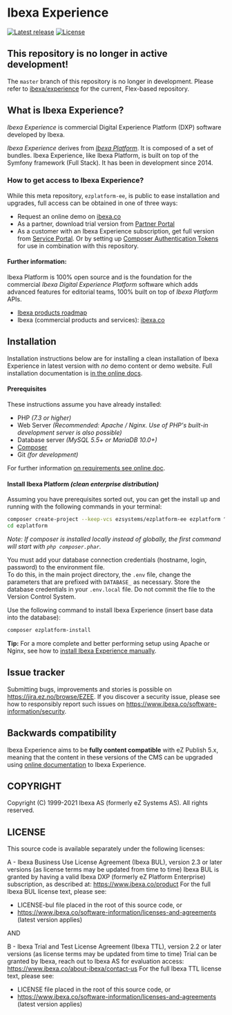 # Ibexa Experience 

[![Latest release](https://img.shields.io/github/release/ezsystems/ezplatform-ee.svg?style=flat-square)](https://github.com/ezsystems/ezplatform-ee/releases)
[![License](https://img.shields.io/packagist/l/ezsystems/ezplatform-ee.svg?style=flat-square)](LICENSE)

## **This repository is no longer in active development!**

The `master` branch of this repository is no longer in development.
Please refer to [ibexa/experience](https://github.com/ibexa/experience) for the current, Flex-based repository.

## What is Ibexa Experience?
*Ibexa Experience* is commercial Digital Experience Platform (DXP) software developed by Ibexa.

*Ibexa Experience* derives from *[Ibexa Platform](https://github.com/ezsystems/ezplatform)*. It is composed of a set of bundles. Ibexa Experience, like Ibexa Platform, is built on top of the Symfony framework (Full Stack). It has been in development since 2014.

### How to get access to Ibexa Experience?

While this meta repository, `ezplatform-ee`, is public to ease installation and upgrades, full access can be obtained in one of three ways:
- Request an online demo on [ibexa.co](https://www.ibexa.co/products)
- As a partner, download trial version from [Partner Portal](https://www.ibexa.co/partner-portal)
- As a customer with an Ibexa Experience subscription, get full version from [Service Portal](https://support.ibexa.co/Downloads).
  Or by setting up [Composer Authentication Tokens](https://doc.ibexa.co/en/latest/getting_started/install_ez_platform/#set-up-authentication-tokens) for use in combination with this repository.

#### Further information:
Ibexa Platform is 100% open source and is the foundation for the commercial *Ibexa Digital Experience Platform* software which adds advanced features for editorial teams, 100% built on top of *Ibexa Platform* APIs.

- [Ibexa products roadmap](https://portal.productboard.com/ibexa/1-ibexa-dxp)
- Ibexa (commercial products and services): [ibexa.co](https://ibexa.co/)

## Installation

Installation instructions below are for installing a clean installation of Ibexa Experience in latest version with _no_ demo content or demo website.
Full installation documentation is [in the online docs](https://doc.ibexa.co/en/latest/getting_started/install_ez_platform/).

#### Prerequisites

These instructions assume you have already installed:
- PHP _(7.3 or higher)_
- Web Server _(Recommended: Apache / Nginx. Use of PHP's built-in development server is also possible)_
- Database server _(MySQL 5.5+ or MariaDB 10.0+)_
- [Composer](https://doc.ibexa.co/en/latest/getting_started/install_ez_platform/#get-composer)
- Git _(for development)_

For further information [on requirements see online doc](https://doc.ibexa.co/en/latest/getting_started/requirements/).


#### Install Ibexa Platform _(clean enterprise distribution)_

Assuming you have prerequisites sorted out, you can get the install up and running with the following commands in your terminal:

``` bash
composer create-project --keep-vcs ezsystems/ezplatform-ee ezplatform ^3
cd ezplatform
```

_Note: If composer is installed locally instead of globally, the first command will start with `php composer.phar`._

You must add your database connection credentials (hostname, login, password) to the environment file.  
To do this, in the main project directory, the `.env` file, change the parameters that are prefixed with `DATABASE_` as necessary.
Store the database credentials in your `.env.local` file. Do not commit the file to the Version Control System.

Use the following command to install Ibexa Experience (insert base data into the database):

```bash
composer ezplatform-install
```

**Tip:** For a more complete and better performing setup using Apache or Nginx, see how to [install Ibexa Experience manually](https://doc.ibexa.co/en/latest/getting_started/install_ez_platform/).

## Issue tracker
Submitting bugs, improvements and stories is possible on https://jira.ez.no/browse/EZEE.
If you discover a security issue, please see how to responsibly report such issues on https://www.ibexa.co/software-information/security.

## Backwards compatibility
Ibexa Experience aims to be **fully content compatible** with eZ Publish 5.x, meaning that the content in these versions of the CMS can be upgraded using
[online documentation](https://doc.ezplatform.com/en/latest/migrating/migrating_from_ez_publish_platform/) to Ibexa Experience.


## COPYRIGHT
Copyright (C) 1999-2021 Ibexa AS (formerly eZ Systems AS). All rights reserved.

## LICENSE
This source code is available separately under the following licenses:

A - Ibexa Business Use License Agreement (Ibexa BUL),
version 2.3 or later versions (as license terms may be updated from time to time)
Ibexa BUL is granted by having a valid Ibexa DXP (formerly eZ Platform Enterprise) subscription,
as described at: https://www.ibexa.co/product
For the full Ibexa BUL license text, please see:
- LICENSE-bul file placed in the root of this source code, or
- https://www.ibexa.co/software-information/licenses-and-agreements (latest version applies)

AND

B - Ibexa Trial and Test License Agreement (Ibexa TTL),
version 2.2 or later versions (as license terms may be updated from time to time)
Trial can be granted by Ibexa, reach out to Ibexa AS for evaluation access: https://www.ibexa.co/about-ibexa/contact-us
For the full Ibexa TTL license text, please see:
- LICENSE file placed in the root of this source code, or
- https://www.ibexa.co/software-information/licenses-and-agreements (latest version applies)
